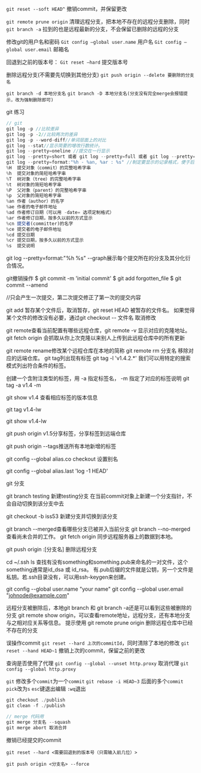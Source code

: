 `git reset --soft HEAD^` 撤销commit，并保留更改

`git remote prune origin` 清理远程分支，把本地不存在的远程分支删除，同时`git branch -a` 拉到的也是远程最新的分支，不会保留已删除的远程的分支

修改git的用户名和密码
`Git config –global user.name` 用户名
`Git config –global user.email` 邮箱名


回退到之前的版本号：
`Git reset –hard` 提交版本号


删除远程分支(不需要先切换到其他分支)
`git push origin --delete 要删除的分支名` 

`git branch -d 本地分支名`
`git branch -D 本地分支名(分支没有完全merge会报错提示，改为强制删除即可)`


git 练习
```js
// git 
git log -p //比较差异
git log -p -2//比较两次的差异
git log -p --word-diff//单词层面上的对比 
git log --stat//显示简要的增改行数统计。
git log --pretty=oneline //提交在一行显示
git log --pretty=short 或者 git log --pretty=full 或者 git log --pretty=fuller
git log --pretty=format:"%h - %an, %ar : %s" //制定要显示的记录格式，便于后期编程提取分析。
%H	提交对象（commit）的完整哈希字串
%h	提交对象的简短哈希字串
%T	树对象（tree）的完整哈希字串
%t	树对象的简短哈希字串
%P	父对象（parent）的完整哈希字串
%p	父对象的简短哈希字串
%an	作者（author）的名字
%ae	作者的电子邮件地址
%ad	作者修订日期（可以用 -date= 选项定制格式）
%ar	作者修订日期，按多久以前的方式显示
%cn	提交者(committer)的名字
%ce	提交者的电子邮件地址
%cd	提交日期
%cr	提交日期，按多久以前的方式显示
%s	提交说明
```
git log --pretty=format:"%h %s" --graph展示每个提交所在的分支及其分化衍合情况。


git撤销操作
$ git commit -m 'initial commit'
$ git add forgotten_file
$ git commit --amend

//只会产生一次提交，第二次提交修正了第一次的提交内容

git add 暂存某个文件后，取消暂存，git reset HEAD 被暂存的文件名。
如果觉得某个文件的修改没有必要，通过git checkout -- 文件名 取消修改

git remote查看当前配置有哪些远程仓库，git remote -v 显示对应的克隆地址。
git fetch origin 会抓取从你上次克隆以来别人上传到此远程仓库中的所有更新

git remote rename修改某个远程仓库在本地的简称
git remote rm 分支名 移除对应的远端仓库。
git tag列出现有标签
git tag -l 'v1.4.2.*' 我们可以用特定的搜索模式列出符合条件的标签。

创建一个含附注类型的标签，用 -a 指定标签名， -m 指定了对应的标签说明
git tag -a v1.4 -m 

git show v1.4 查看相应标签的版本信息

git tag v1.4-lw

git show v1.4-lw

git push origin v1.5分享标签，分享标签到远端仓库

git push origin --tags推送所有本地新增的标签

git config --global alias.co checkout 设置别名

git config --global alias.last 'log -1 HEAD'


git 分支

git branch testing 新建testing分支 在当前commit对象上新建一个分支指针，不会自动切换到该分支中去

git checkout -b iss53 新建分支并切换到该分支

git branch --merged查看哪些分支已被并入当前分支
git branch --no-merged查看尚未合并的工作。
git fetch origin 同步远程服务器上的数据到本地。

git push origin :[分支名] 删除远程分支

<!--SSH公钥默认存储在账户的主目录下的~/.ssh目录 -->
cd ~/.ssh
ls
查找有没有something和something.pub来命名的一对文件，这个something通常是id_dsa 或 id_rsa。
有.pub后缀的文件就是公钥，另一个文件是私钥。若.ssh目录没有，可以用ssh-keygen来创建。


git config --global user.name "your name"
git config --global user.email "johnode@example.com"


远程分支被删除后，本地git branch 和 git branch -a还是可以看到这些被删除的分支
git remote show origin，可以查看remote地址，远程分支，还有本地分支与之相对应关系等信息。
提示使用
git remote prune origin 删除远程仓库中已经不存在的分支

误操作commit
`git reset --hard 上次的commitId`，同时清除了本地的修改
`git reset --hand HEAD~1` 撤销上次的commit，保留之前的更改

查询是否使用了代理
`git config --global --unset http.proxy` 
取消代理
`git config --global http.proxy` 

`git` 修改多个`commit`为一个`commit`
`git rebase -i HEAD~3`
后面的多个`commit pick`改为`s`
`esc`键退出编辑
`:wq`退出

```js
git checkout ./publish
git clean -f ./publish
```

```js
// merge 代码用
git merge 分支名 --squash
git merge abort 取消合并
```


撤销已经提交的commit

`git reset --hard <需要回退到的版本号（只需输入前几位）>`

`git push origin <分支名> --force`
